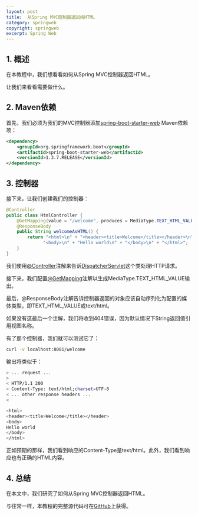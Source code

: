 ```yaml
---
layout: post
title:  从Spring MVC控制器返回纯HTML
category: springweb
copyright: springweb
excerpt: Spring Web
---
```


## 1. 概述

在本教程中，我们想看看如何从Spring MVC控制器返回HTML。

让我们来看看需要做什么。

## 2. Maven依赖

首先，我们必须为我们的MVC控制器添加[spring-boot-starter-web](https://search.maven.org/artifact/cn.org.faster/spring-boot-starter-web) Maven依赖项：

```xml
<dependency>
    <groupId>org.springframework.boot</groupId>
    <artifactId>spring-boot-starter-web</artifactId>
    <versionId>1.3.7.RELEASE</versionId>
</dependency>
```

## 3. 控制器

接下来，让我们创建我们的控制器：

```java
@Controller
public class HtmlController {
    @GetMapping(value = "/welcome", produces = MediaType.TEXT_HTML_VALUE)
    @ResponseBody
    public String welcomeAsHTML() {
        return "<html>\n" + "<header><title>Welcome</title></header>\n" +
              "<body>\n" + "Hello world\n" + "</body>\n" + "</html>";
    }
}
```

我们使用[@Controller](https://www.baeldung.com/spring-controllers)注解来告诉[DispatcherServlet](https://www.baeldung.com/spring-dispatcherservlet)这个类处理HTTP请求。

接下来，我们配置[@GetMapping](https://www.baeldung.com/spring-new-requestmapping-shortcuts)注解以生成MediaType.TEXT_HTML_VALUE输出。

最后，@ResponseBody注解告诉控制器返回的对象应该自动序列化为配置的媒体类型，即TEXT_HTML_VALUE或text/html。

如果没有这最后一个注解，我们将收到404错误，因为默认情况下String返回值引用视图名称。

有了那个控制器，我们就可以测试它了：

```bash
curl -v localhost:8081/welcome
```

输出将类似于：

```bash
> ... request ...
>
< HTTP/1.1 200
< Content-Type: text/html;charset=UTF-8
< ... other response headers ...
<

<html>
<header><title>Welcome</title></header>
<body>
Hello world
</body>
</html>
```

正如预期的那样，我们看到响应的Content-Type是text/html。此外，我们看到响应也有正确的HTML内容。

## 4. 总结

在本文中，我们研究了如何从Spring MVC控制器返回HTML。

与往常一样，本教程的完整源代码可在[GitHub](https://github.com/tuyucheng7/taketoday-tutorial4j/tree/master/spring-web-modules)上获得。